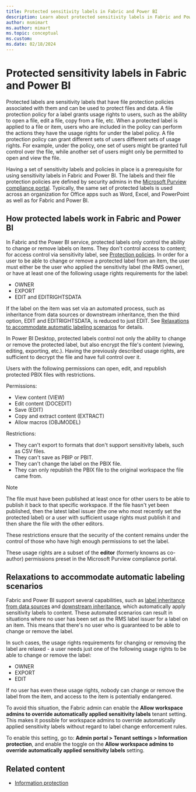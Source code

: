 ```yaml
---
title: Protected sensitivity labels in Fabric and Power BI
description: Learn about protected sensitivity labels in Fabric and Power BI and how they control what you can do with files.
author: msmimart
ms.author: mimart
ms.topic: conceptual
ms.custom:
ms.date: 02/18/2024
---
```

# Protected sensitivity labels in Fabric and Power BI

Protected labels are sensitivity labels that have file protection policies associated with them and can be used to protect files and data. A file protection policy for a label grants usage rights to users, such as the ability to open a file, edit a file, copy from a file, etc. When a protected label is applied to a file or item, users who are included in the policy can perform the actions they have the usage rights for under the label policy. A file protection policy can grant different sets of users different sets of usage rights. For example, under the policy, one set of users might be granted full control over the file, while another set of users might only be permitted to open and view the file.

Having a set of sensitivity labels and policies in place is a prerequisite for using sensitivity labels in Fabric and Power BI. The labels and their file protection policies are defined by security admins in the [Microsoft Purview compliance portal](https://go.microsoft.com/fwlink/p/?linkid=2077149). Typically, the same set of protected labels is used across an organization for Office apps such as Word, Excel, and PowerPoint as well as for Fabric and Power BI.

## How protected labels work in Fabric and Power BI

In Fabric and the Power BI service, protected labels only control the ability to change or remove labels on items. They don't control access to content; for access control via sensitivity label, see [Protection policies](protection-policies-overview.md). In order for a user to be able to change or remove a protected label from an item, the user must either be the user who applied the sensitivity label (the RMS owner), or have at least one of the following usage rights requirements for the label:

- OWNER
- EXPORT
- EDIT and EDITRIGHTSDATA

If the label on the item was set via an automated process, such as inheritance from data sources or downstream inheritance, then the third option, EDIT and EDITRIGHTSDATA, is reduced to just EDIT. See [Relaxations to accommodate automatic labeling scenarios](#relaxations-to-accommodate-automatic-labeling-scenarios) for details.

In Power BI Desktop, protected labels control not only the ability to change or remove the protected label, but also encrypt the file's content (viewing, editing, exporting, etc.). Having the previously described usage rights, are sufficient to decrypt the file and have full control over it.

Users with the following permissions can open, edit, and republish protected PBIX files with restrictions.

Permissions: 

- View content (VIEW)
- Edit content (DOCEDIT)
- Save (EDIT)
- Copy and extract content (EXTRACT)
- Allow macros (OBJMODEL)

Restrictions: 

- They can't export to formats that don't support sensitivity labels, such as CSV files.
- They can't save as PBIP or PBIT.
- They can't change the label on the PBIX file.
- They can only republish the PBIX file to the original workspace the file came from.

> [!NOTE]
> The file must have been published at least once for other users to be able to publish it back to that specific workspace. If the file hasn't yet been published, then the latest label issuer (the one who most recently set the protected label) or a user with sufficient usage rights must publish it and then share the file with the other editors.

These restrictions ensure that the security of the content remains under the control of those who have high enough permissions to set the label.

These usage rights are a subset of the **editor** (formerly knowns as co-author) permissions preset in the Microsoft Purview compliance portal.

## Relaxations to accommodate automatic labeling scenarios

Fabric and Power BI support several capabilities, such as [label inheritance from data sources](service-security-sensitivity-label-inheritance-from-data-sources.md) and [downstream inheritance](service-security-sensitivity-label-downstream-inheritance.md), which automatically apply sensitivity labels to content. These automated scenarios can result in situations where no user has been set as the RMS label issuer for a label on an item. This means that there's no user who is guaranteed to be able to change or remove the label.

In such cases, the usage rights requirements for changing or removing the label are relaxed - a user needs just one of the following usage rights to be able to change or remove the label:

- OWNER
- EXPORT
- EDIT 

If no user has even these usage rights, nobody can change or remove the label from the item, and access to the item is potentially endangered.

To avoid this situation, the Fabric admin can enable the **Allow workspace admins to override automatically applied sensitivity labels** tenant setting. This makes it possible for workspace admins to override automatically applied sensitivity labels without regard to label change enforcement rules.

To enable this setting, go to: **Admin portal > Tenant settings > Information protection**, and enable the toggle on the **Allow workspace admins to override automatically applied sensitivity labels** setting.

## Related content

- [Information protection](information-protection.md)
